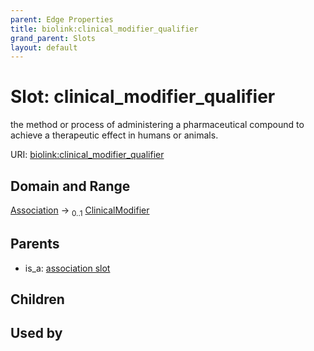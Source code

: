 ```yaml
---
parent: Edge Properties
title: biolink:clinical_modifier_qualifier
grand_parent: Slots
layout: default
---
```


# Slot: clinical_modifier_qualifier


the method or process of administering a pharmaceutical compound to achieve a therapeutic effect in humans or animals.

URI: [biolink:clinical_modifier_qualifier](https://w3id.org/biolink/vocab/clinical_modifier_qualifier)

## Domain and Range

[Association](Association.md) ->  <sub>0..1</sub> [ClinicalModifier](ClinicalModifier.md)

## Parents

 *  is_a: [association slot](association_slot.md)

## Children


## Used by

